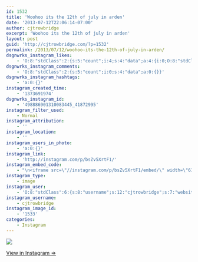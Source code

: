 ```yaml
---
id: 1532
title: 'Woohoo its the 12th of july in arden'
date: '2013-07-12T22:06:14-07:00'
author: cjtrowbridge
excerpt: 'Woohoo its the 12th of july in arden'
layout: post
guid: 'http://cjtrowbridge.com/?p=1532'
permalink: /2013/07/12/woohoo-its-the-12th-of-july-in-arden/
dsgnwrks_instagram_likes:
    - 'O:8:"stdClass":2:{s:5:"count";i:4;s:4:"data";a:4:{i:0;O:8:"stdClass":4:{s:8:"username";s:6:"jtrueb";s:15:"profile_picture";s:107:"https://igcdn-photos-h-a.akamaihd.net/hphotos-ak-xap1/t51.2885-19/10598772_1531357703752175_416175518_a.jpg";s:2:"id";s:8:"22861904";s:9:"full_name";s:10:"Josh Trueb";}i:1;O:8:"stdClass":4:{s:8:"username";s:9:"evanentho";s:15:"profile_picture";s:85:"https://instagramimages-a.akamaihd.net/profiles/profile_243590429_75sq_1391417216.jpg";s:2:"id";s:9:"243590429";s:9:"full_name";s:11:"Evan Garcia";}i:2;O:8:"stdClass":4:{s:8:"username";s:5:"lej0e";s:15:"profile_picture";s:108:"https://igcdn-photos-c-a.akamaihd.net/hphotos-ak-xaf1/t51.2885-19/10844221_1540993866157826_1442431864_a.jpg";s:2:"id";s:9:"408353670";s:9:"full_name";s:9:"Joe Angel";}i:3;O:8:"stdClass":4:{s:8:"username";s:8:"_lala26_";s:15:"profile_picture";s:85:"https://instagramimages-a.akamaihd.net/profiles/profile_347542143_75sq_1376197739.jpg";s:2:"id";s:9:"347542143";s:9:"full_name";s:11:"bella serna";}}}'
dsgnwrks_instagram_comments:
    - 'O:8:"stdClass":2:{s:5:"count";i:0;s:4:"data";a:0:{}}'
dsgnwrks_instagram_hashtags:
    - 'a:0:{}'
instagram_created_time:
    - '1373691974'
dsgnwrks_instagram_id:
    - '498886901310083445_41872995'
instagram_filter_used:
    - Normal
instagram_attribution:
    - ''
instagram_location:
    - ''
instagram_users_in_photo:
    - 'a:0:{}'
instagram_link:
    - 'http://instagram.com/p/bsZv5XrtF1/'
instagram_embed_code:
    - "\n<iframe src=\"//instagram.com/p/bsZv5XrtF1/embed/\" width=\"612\" height=\"710\" frameborder=\"0\" scrolling=\"no\" allowtransparency=\"true\"></iframe>\n"
instagram_type:
    - image
instagram_user:
    - 'O:8:"stdClass":6:{s:8:"username";s:12:"cjtrowbridge";s:7:"website";s:0:"";s:15:"profile_picture";s:103:"https://igcdn-photos-f-a.akamaihd.net/hphotos-ak-xpa1/t51.2885-19/925559_452430704897917_67836701_a.jpg";s:9:"full_name";s:13:"CJ Trowbridge";s:3:"bio";s:0:"";s:2:"id";s:8:"41872995";}'
instagram_username:
    - cjtrowbridge
instagram_image_id:
    - '1533'
categories:
    - Instagram
---
```


[![](http://blog.cjtrowbridge.com/wp-content/uploads/2013/07/f162fe9aeb7911e2a3dd22000ae81e0c_7.jpg)](http://instagram.com/p/bsZv5XrtF1/)

[View in Instagram ⇒](http://instagram.com/p/bsZv5XrtF1/)